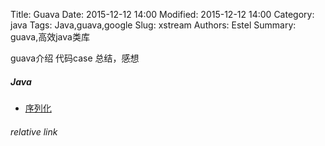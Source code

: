 Title: Guava
Date: 2015-12-12 14:00
Modified: 2015-12-12 14:00
Category: java
Tags: Java,guava,google 
Slug: xstream
Authors: Estel
Summary: guava,高效java类库

guava介绍
代码case
总结，感想

##### Java
- [序列化](https://libereco-kv.oss-cn-hangzhou.aliyuncs.com/libereco-kv2015-08-20-17-00-00-0001)


###### relative link
